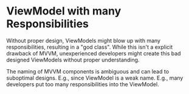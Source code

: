 # ViewModel with many Responsibilities

Without proper design, ViewModels might blow up with many responsibilities, resulting in a "god class".
While this isn't a explicit drawback of MVVM, unexperienced developers might create this bad designed ViewModels without proper understanding.

The naming of MVVM components is ambiguous and can lead to suboptimal designs. 
E.g., since ViewModel is a weak name.
E.g., many developers put too many responsibilities into the ViewModel.

